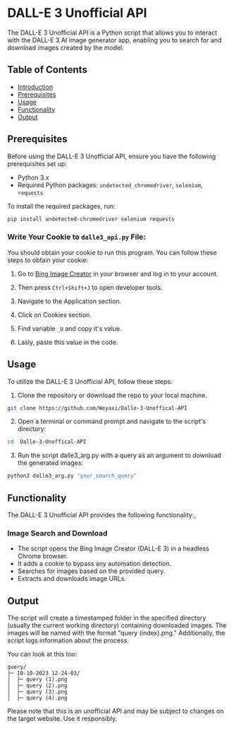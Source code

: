 # DALL-E 3 Unofficial API

The DALL-E 3 Unofficial API is a Python script that allows you to interact with the DALL-E 3 AI image generator app, enabling you to search for and download images created by the model.

## Table of Contents
- [Introduction](#dall-e-3-unofficial-api)
- [Prerequisites](#prerequisites)
- [Usage](#usage)
- [Functionality](#functionality)
- [Output](#output)
  
## Prerequisites

Before using the DALL-E 3 Unofficial API, ensure you have the following prerequisites set up:

- Python 3.x
- Required Python packages: `undetected_chromedriver`, `selenium`, `requests`

To install the required packages, run:

```bash
pip install undetected-chromedriver selenium requests
```
### Write Your Cookie to `dalle3_api.py` File:

You should obtain your cookie to run this program. You can follow these steps to obtain your cookie:

1. Go to [Bing Image Creator](https://www.bing.com/create) in your browser and log in to your account.

2. Then press `Ctrl+Shift+J` to open developer tools.

3. Navigate to the Application section.

4. Click on Cookies section.

5. Find variable `_U` and copy it's value.

6. Lasly, paste this value in the code.


## Usage

To utilize the DALL-E 3 Unofficial API, follow these steps:

1. Clone the repository or download the repo to your local machine.

```bash
git clone https://github.com/Weyaxi/Dalle-3-Unoffical-API
```

2. Open a terminal or command prompt and navigate to the script's directory:

```bash
cd  Dalle-3-Unoffical-API
```

3. Run the script dalle3_arg.py with a query as an argument to download the generated images:

```bash
python3 dalle3_arg.py "your_search_query"
```

## Functionality

The DALL-E 3 Unofficial API provides the following functionality:,

### Image Search and Download

- The script opens the Bing Image Creator (DALL-E 3) in a headless Chrome browser.
- It adds a cookie to bypass any automation detection.
- Searches for images based on the provided query.
- Extracts and downloads image URLs.

## Output

The script will create a timestamped folder in the specified directory (usually the current working directory) containing downloaded images. The images will be named with the format "query (index).png." Additionally, the script logs information about the process.

You can look at this too:

```
query/
├─ 10-10-2023 12-24-03/
│  ├─ query (1).png
│  ├─ query (2).png
│  ├─ query (3).png
│  ├─ query (4).png
```

Please note that this is an unofficial API and may be subject to changes on the target website. Use it responsibly.
